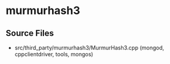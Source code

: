 # murmurhash3

## Source Files

- src/third\_party/murmurhash3/MurmurHash3.cpp   (mongod, cppclientdriver, tools, mongos)
